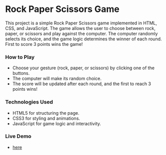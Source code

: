 # Rock Paper Scissors Game
This project is a simple Rock Paper Scissors game implemented in HTML, CSS, and JavaScript. The game allows the user to choose between rock, paper, or scissors and play against the computer. The computer randomly selects its choice, and the game logic determines the winner of each round. First to score 3 points wins the game!

### How to Play
+ Choose your gesture (rock, paper, or scissors) by clicking one of the buttons.
+ The computer will make its random choice.
+ The score will be updated after each round, and the first to reach 3 points wins!

### Technologies Used
+ HTML5 for structuring the page.
+ CSS3 for styling and animations.
+ JavaScript for game logic and interactivity.

### Live Demo
+ [here](https://barphantom.github.io/RockPaperScissors/)
